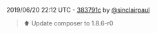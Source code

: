 2019/06/20 22:12 UTC - [383791c](https://github.com/hassio-addons/addon-bookstack/commit/383791cb9e04ed3c83aa9f4aca9bc7111dbb46af) by [@sinclairpaul](https://github.com/sinclairpaul)
> ⬆ Update composer to 1.8.6-r0 

